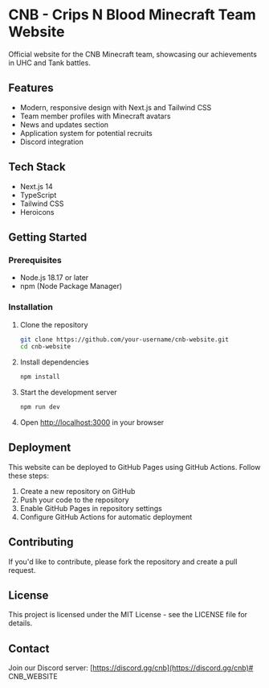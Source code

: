 # CNB - Crips N Blood Minecraft Team Website

Official website for the CNB Minecraft team, showcasing our achievements in UHC and Tank battles.

## Features

- Modern, responsive design with Next.js and Tailwind CSS
- Team member profiles with Minecraft avatars
- News and updates section
- Application system for potential recruits
- Discord integration

## Tech Stack

- Next.js 14
- TypeScript
- Tailwind CSS
- Heroicons

## Getting Started

### Prerequisites

- Node.js 18.17 or later
- npm (Node Package Manager)

### Installation

1. Clone the repository
   ```bash
   git clone https://github.com/your-username/cnb-website.git
   cd cnb-website
   ```

2. Install dependencies
   ```bash
   npm install
   ```

3. Start the development server
   ```bash
   npm run dev
   ```

4. Open [http://localhost:3000](http://localhost:3000) in your browser

## Deployment

This website can be deployed to GitHub Pages using GitHub Actions. Follow these steps:

1. Create a new repository on GitHub
2. Push your code to the repository
3. Enable GitHub Pages in repository settings
4. Configure GitHub Actions for automatic deployment

## Contributing

If you'd like to contribute, please fork the repository and create a pull request.

## License

This project is licensed under the MIT License - see the LICENSE file for details.

## Contact

Join our Discord server: [https://discord.gg/cnb](https://discord.gg/cnb)#   C N B _ W E B S I T E  
 